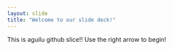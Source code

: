 ```yaml
---
layout: slide
title: "Welcome to our slide deck!"
---
```

This is aguilu github slice!!
Use the right arrow to begin!
